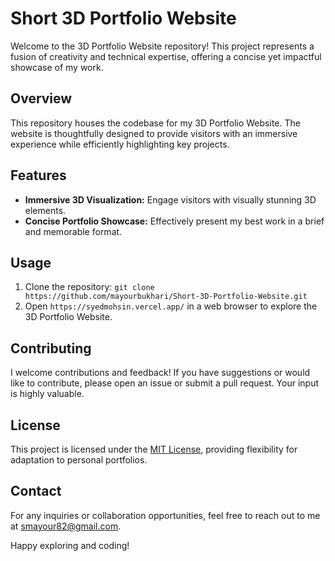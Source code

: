 # Short 3D Portfolio Website

Welcome to the 3D Portfolio Website repository! This project represents a fusion of creativity and technical expertise, offering a concise yet impactful showcase of my work.

## Overview

This repository houses the codebase for my 3D Portfolio Website. The website is thoughtfully designed to provide visitors with an immersive experience while efficiently highlighting key projects.

## Features

- **Immersive 3D Visualization:** Engage visitors with visually stunning 3D elements.
- **Concise Portfolio Showcase:** Effectively present my best work in a brief and memorable format.

## Usage

1. Clone the repository: `git clone https://github.com/mayourbukhari/Short-3D-Portfolio-Website.git`
2. Open `https://syedmohsin.vercel.app/` in a web browser to explore the 3D Portfolio Website.


## Contributing

I welcome contributions and feedback! If you have suggestions or would like to contribute, please open an issue or submit a pull request. Your input is highly valuable.

## License

This project is licensed under the [MIT License](LICENSE), providing flexibility for adaptation to personal portfolios.

## Contact

For any inquiries or collaboration opportunities, feel free to reach out to me at [smayour82@gmail.com](mailto:smayour82@gmail.com).

Happy exploring and coding!
